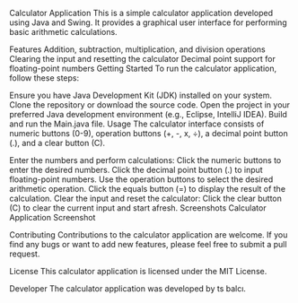 Calculator Application
This is a simple calculator application developed using Java and Swing. It provides a graphical user interface for performing basic arithmetic calculations.

Features
Addition, subtraction, multiplication, and division operations
Clearing the input and resetting the calculator
Decimal point support for floating-point numbers
Getting Started
To run the calculator application, follow these steps:

Ensure you have Java Development Kit (JDK) installed on your system.
Clone the repository or download the source code.
Open the project in your preferred Java development environment (e.g., Eclipse, IntelliJ IDEA).
Build and run the Main.java file.
Usage
The calculator interface consists of numeric buttons (0-9), operation buttons (+, -, x, ÷), a decimal point button (.), and a clear button (C).

Enter the numbers and perform calculations:
Click the numeric buttons to enter the desired numbers.
Click the decimal point button (.) to input floating-point numbers.
Use the operation buttons to select the desired arithmetic operation.
Click the equals button (=) to display the result of the calculation.
Clear the input and reset the calculator:
Click the clear button (C) to clear the current input and start afresh.
Screenshots
Calculator Application Screenshot

Contributing
Contributions to the calculator application are welcome. If you find any bugs or want to add new features, please feel free to submit a pull request.

License
This calculator application is licensed under the MIT License.

Developer
The calculator application was developed by ts balcı.
